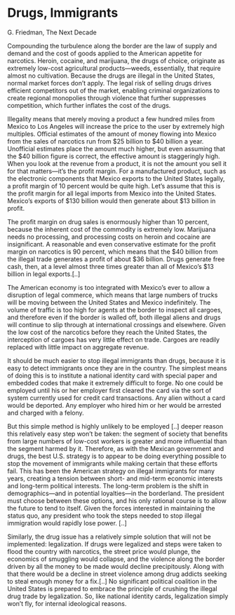 # Drugs, Immigrants

G. Friedman, The Next Decade

Compounding the turbulence along the border are the law of supply and
demand and the cost of goods applied to the American appetite for
narcotics. Heroin, cocaine, and marijuana, the drugs of choice,
originate as extremely low-cost agricultural products—weeds,
essentially, that require almost no cultivation. Because the drugs are
illegal in the United States, normal market forces don’t apply. The
legal risk of selling drugs drives efficient competitors out of the
market, enabling criminal organizations to create regional monopolies
through violence that further suppresses competition, which further
inflates the cost of the drugs.

Illegality means that merely moving a product a few hundred miles from Mexico to Los Angeles will increase the price to the user by extremely high multiples. Official estimates of the amount of money flowing into Mexico from the sales of narcotics run from $25 billion to $40 billion a year. Unofficial estimates place the amount much higher, but even assuming that the $40 billion figure is correct, the effective amount is staggeringly high. When you look at the revenue from a product, it is not the amount you sell it for that matters—it’s the profit margin. For a manufactured product, such as the electronic components that Mexico exports to the United States legally, a profit margin of 10 percent would be quite high. Let’s assume that this is the profit margin for all legal imports from Mexico into the United States. Mexico’s exports of $130 billion would then generate about $13 billion in profit.

The profit margin on drug sales is enormously higher than 10 percent, because the inherent cost of the commodity is extremely low. Marijuana needs no processing, and processing costs on heroin and cocaine are insignificant. A reasonable and even conservative estimate for the profit margin on narcotics is 90 percent, which means that the $40 billion from the illegal trade generates a profit of about $36 billion. Drugs generate free cash, then, at a level almost three times greater than all of Mexico’s $13 billion in legal exports.[..]

The American economy is too integrated with Mexico’s ever to allow a disruption of legal commerce, which means that large numbers of trucks will be moving between the United States and Mexico indefinitely. The volume of traffic is too high for agents at the border to inspect all cargoes, and therefore even if the border is walled off, both illegal aliens and drugs will continue to slip through at international crossings and elsewhere. Given the low cost of the narcotics before they reach the United States, the interception of cargoes has very little effect on trade. Cargoes are readily replaced with little impact on aggregate revenue.

It should be much easier to stop illegal immigrants than drugs, because it is easy to detect immigrants once they are in the country. The simplest means of doing this is to institute a national identity card with special paper and embedded codes that make it extremely difficult to forge. No one could be employed until his or her employer first cleared the card via the sort of system currently used for credit card transactions. Any alien without a card would be deported. Any employer who hired him or her would be arrested and charged with a felony.

But this simple method is highly unlikely to be employed [..] deeper reason this relatively easy step won’t be taken: the segment of society that benefits from large numbers of low-cost workers is greater and more influential than the segment harmed by it. Therefore, as with the Mexican government and drugs, the best U.S. strategy is to appear to be doing everything possible to stop the movement of immigrants while making certain that these efforts fail. This has been the American strategy on illegal immigrants for many years, creating a tension between short- and mid-term economic interests and long-term political interests. The long-term problem is the shift in demographics—and in potential loyalties—in the borderland. The president must choose between these options, and his only rational course is to allow the future to tend to itself. Given the forces interested in maintaining the status quo, any president who took the steps needed to stop illegal immigration would rapidly lose power. [..]

Similarly, the drug issue has a relatively simple solution that will not be implemented: legalization. If drugs were legalized and steps were taken to flood the country with narcotics, the street price would plunge, the economics of smuggling would collapse, and the violence along the border driven by all the money to be made would decline precipitously. Along with that there would be a decline in street violence among drug addicts seeking to steal enough money for a fix.[..] No significant political coalition in the United States is prepared to embrace the principle of crushing the illegal drug trade by legalization. So, like national identity cards, legalization simply won’t fly, for internal ideological reasons.














